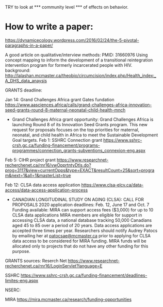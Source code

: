TRY to look at *** community level *** of effects on behavior.

# How to write a paper:
https://dynamicecology.wordpress.com/2016/02/24/the-5-pivotal-paragraphs-in-a-paper/

A good article on qualitative/interview methods: PMID: 31660976 Using concept mapping to inform the development of a transitional reintegration intervention program for formerly incarcerated people with HIV.
background:  http://lalashan.mcmaster.ca/theobio/circumcision/index.php/Health_index:_A_DHS_data_anaysis

GRANTS deadline:

Jan 14: Grand Challenges Africa grant Gates fundation https://www.aasciences.africa/calls/grand-challenges-africa-innovation-seed-grants-round-8-maternal-neonatal-child-health-mnch
 - Grand Challenges Africa grant opportunity: Grand Challenges Africa is launching Round 8 of its Innovation Seed Grants program. This new request for proposals focuses on the top priorities for maternal, neonatal, and child health in Africa to meet the Sustainable Development Goal targets.
Feb 1:  SSHRC Connection grant https://www.sshrc-crsh.gc.ca/funding-financement/programs-programmes/connection_grants-subventions_connexion-eng.aspx

Feb 5:  CIHR project grant  https://www.researchnet-recherchenet.ca/rnr16/vwOpprtntyDtls.do?prog=3117&view=currentOpps&type=EXACT&resultCount=25&sort=program&next=1&all=1&masterList=true

Feb 12: CLSA data access application  https://www.clsa-elcv.ca/data-access/data-access-application-process

  - CANADIAN LONGITUDINAL STUDY ON AGING (CLSA): CALL FOR PROPOSALS
2020 application deadlines: ​​Feb. 12, June 17 and Oct. 7
Funding available: MIRA can support access fees ($3,000) for up to 10 CLSA data applications
MIRA members are eligible for support in accessing CLSA data, a national database tracking 50,000 Canadians aged 45 to 85 over a period of 20 years. Data access applications are accepted three times per year. Researchers should notify Audrey Patocs by emailing her at ​patocsae@mcmaster.ca prior to applying for CLSA data access to be considered for MIRA funding. MIRA funds will be allocated only to projects that do not have any other funding for this purpose.

GRANTS sources:
Reserch Net https://www.researchnet-recherchenet.ca/rnr16/LoginServlet?language=E

SSHRC https://www.sshrc-crsh.gc.ca/funding-financement/deadlines-limites-eng.aspx

NSERC: 

MIRA https://mira.mcmaster.ca/research/funding-opportunities
